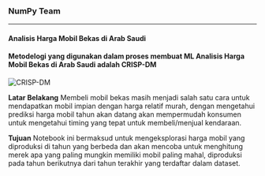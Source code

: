 ### NumPy Team
-----------------------

#### Analisis Harga Mobil Bekas di Arab Saudi
#### Metodelogi yang digunakan dalam proses membuat ML Analisis Harga Mobil Bekas di Arab Saudi adalah CRISP-DM
![CRISP-DM](http://labdonny.id/data/crispdm.png)

<b>Latar Belakang</b>
Membeli mobil bekas masih menjadi salah satu cara untuk mendapatkan mobil impian dengan harga relatif murah, dengan mengetahui prediksi harga mobil tahun akan datang akan mempermudah konsumen untuk mengetahui timing yang tepat untuk membeli/menjual kendaraan.

<b>Tujuan</b>
Notebook ini bermaksud untuk mengeksplorasi harga mobil yang diproduksi di tahun yang berbeda dan akan mencoba untuk menghitung merek apa yang paling mungkin memiliki mobil paling mahal, diproduksi pada tahun berikutnya dari tahun terakhir yang terdaftar dalam dataset.
